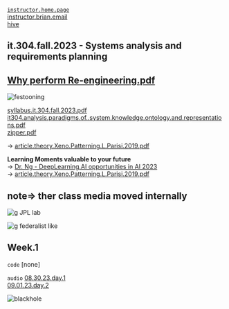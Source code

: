 [`instructor.home.page`](https://github.com/bbe2/instructor.brian)  
[instructor.brian.email](b.hhogan@snhu.edu)  
[hive](https://drive.google.com/drive/folders/1daLZsYcS_3Myezd8MJm_ybcF8oY_Ly4h?usp=sharing)  


## it.304.fall.2023 - Systems analysis and requirements planning
## [Why perform Re-engineering.pdf](https://github.com/bbe2/instructor.brian/files/13774186/Why.perform.Re-engineering.pdf)  

![festooning](https://github.com/bbe2/instructor.brian/assets/59778456/52834799-fe5e-49ab-80fc-24191da1224d)  

[syllabus.it.304.fall.2023.pdf](https://github.com/bbe2/instructor.brian/files/12490135/syllabus.it.304.fall.2023.pdf)  
[it304.analysis.paradigms.of..system.knowledge.ontology.and.representations.pdf](https://github.com/bbe2/instructor.brian/files/13774138/it304.analysis.paradigms.of.system.knowledge.ontology.and.representations.pdf)  
[zipper.pdf](https://github.com/bbe2/instructor.brian/files/12494131/zion.pdf)  

-> [article.theory.Xeno.Patterning.L.Parisi.2019.pdf](https://github.com/bbe2/instructor.brian/files/13782258/article.theory.Xeno.Patterning.L.Parisi.2019.pdf)




**Learning Moments valuable to your future**  
-> [Dr. Ng - DeepLearning.AI opportunities in AI 2023](https://www.youtube.com/watch?v=5p248yoa3oE)  
-> [article.theory.Xeno.Patterning.L.Parisi.2019.pdf](https://github.com/bbe2/instructor.brian/files/13782258/article.theory.Xeno.Patterning.L.Parisi.2019.pdf)


## note=> ther class media moved internally  
![g JPL lab](https://github.com/bbe2/instructor.brian/assets/59778456/0a999b9c-e3c3-40f7-9b09-0d91b4df0537)  

![g federalist like](https://github.com/bbe2/instructor.brian/assets/59778456/c9f42e71-dd4c-4a71-a71e-bca473f97d19)  

## Week.1  
`code`  [none]

`audio` <moved to internal> 
[08.30.23.day.1](https://snhu-my.sharepoint.com/:u:/g/personal/b_hogan_snhu_edu/ESTlitFr8wZMriRoUIg5LUQBGmolCt4KVBuGVxoHu8PK9w?e=yjQa2E)  
[09.01.23.day.2](https://snhu-my.sharepoint.com/:u:/g/personal/b_hogan_snhu_edu/EdLrrSoUKzhAkhN2qORwtHYBGoJWKza_TMIV942_M0l6VQ?e=uLdedq)  





![blackhole](https://github.com/bbe2/instructor.brian/assets/59778456/5b0376a6-b2c3-4147-8501-594fc4de5f33)
